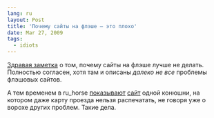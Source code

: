 ```yaml
---
lang: ru
layout: Post
title: 'Почему сайты на флэше — это плохо'
date: Mar 27, 2009
tags:
  - idiots
---
```


[Здравая заметка](http://chikuyonok.ru/2009/03/flash-sites-are-bad/ "Почему сайты на флэше — это плохо") о том, почему сайты на флэше лучше не делать. Полностью согласен, хотя там и описаны *далеко не все* проблемы флэшовых сайтов.

А тем временем в ru_horse [показывают](http://community.livejournal.com/ru_horse/745494.html "ru_horse: Новая клубная конюшня") [сайт](http://www.ekvius.ru "Конюшня в Звенигороде") одной конюшни, на котором даже карту проезда нельзя распечатать, не говоря уже о ворохе других проблем. Такие дела.
